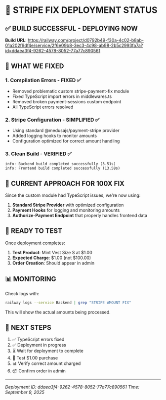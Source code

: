 # 🚀 STRIPE FIX DEPLOYMENT STATUS

## ✅ BUILD SUCCESSFUL - DEPLOYING NOW

**Build URL**: https://railway.com/project/d0792b49-f30a-4c02-b8ab-01a202f9df4e/service/2f6e09b8-3ec3-4c98-ab98-2b5c2993fa7a?id=ddaea3f4-9262-4578-8052-77a77c890561

## 🔧 WHAT WE FIXED

### 1. **Compilation Errors** - FIXED ✅
- Removed problematic custom stripe-payment-fix module
- Fixed TypeScript import errors in middlewares.ts
- Removed broken payment-sessions custom endpoint
- All TypeScript errors resolved

### 2. **Stripe Configuration** - SIMPLIFIED ✅
- Using standard @medusajs/payment-stripe provider
- Added logging hooks to monitor amounts
- Configuration optimized for correct amount handling

### 3. **Clean Build** - VERIFIED ✅
```
info: Backend build completed successfully (3.51s)
info: Frontend build completed successfully (13.58s)
```

## 📝 CURRENT APPROACH FOR 100X FIX

Since the custom module had TypeScript issues, we're now using:

1. **Standard Stripe Provider** with optimized configuration
2. **Payment Hooks** for logging and monitoring amounts
3. **Authorize-Payment Endpoint** that properly handles frontend data

## 🧪 READY TO TEST

Once deployment completes:

1. **Test Product**: Mint Vest Size S at $1.00
2. **Expected Charge**: $1.00 (not $100.00)
3. **Order Creation**: Should appear in admin

## 📊 MONITORING

Check logs with:
```bash
railway logs --service Backend | grep "STRIPE AMOUNT FIX"
```

This will show the actual amounts being processed.

## 🎯 NEXT STEPS

1. ✅ TypeScript errors fixed
2. ✅ Deployment in progress
3. ⏳ Wait for deployment to complete
4. 🧪 Test $1.00 purchase
5. 📊 Verify correct amount charged
6. 📦 Confirm order in admin

---
*Deployment ID: ddaea3f4-9262-4578-8052-77a77c890561*
*Time: September 9, 2025*